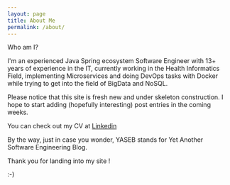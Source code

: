 ```yaml
---
layout: page
title: About Me
permalink: /about/
---
```


Who am I?

I'm an experienced Java Spring ecosystem Software Engineer with 13+ years of experience in the IT, currently working in the Health Informatics Field, implementing Microservices and doing DevOps tasks with Docker while trying to get into the field of BigData and NoSQL.

Please notice that this site is fresh new and under skeleton construction. I hope to start adding (hopefully interesting) post entries in the coming weeks.

You can check out my CV at [Linkedin](https://www.linkedin.com/in/joseluisoler/)

By the way, just in case you wonder, YASEB stands for Yet Another Software Engineering Blog.

Thank you for landing into my site ! 

:-)


